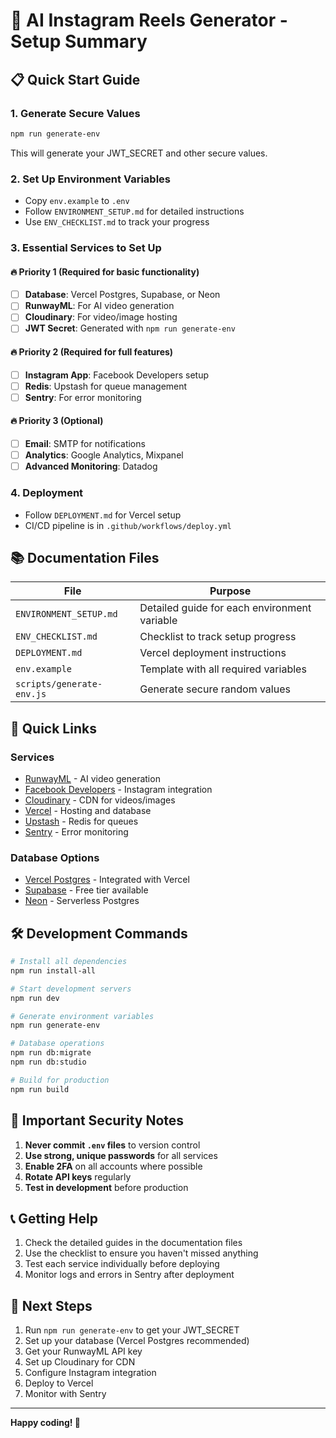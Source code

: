 # 🚀 AI Instagram Reels Generator - Setup Summary

## 📋 Quick Start Guide

### 1. Generate Secure Values
```bash
npm run generate-env
```
This will generate your JWT_SECRET and other secure values.

### 2. Set Up Environment Variables
- Copy `env.example` to `.env`
- Follow `ENVIRONMENT_SETUP.md` for detailed instructions
- Use `ENV_CHECKLIST.md` to track your progress

### 3. Essential Services to Set Up

#### 🔥 Priority 1 (Required for basic functionality)
- [ ] **Database**: Vercel Postgres, Supabase, or Neon
- [ ] **RunwayML**: For AI video generation
- [ ] **Cloudinary**: For video/image hosting
- [ ] **JWT Secret**: Generated with `npm run generate-env`

#### 🔥 Priority 2 (Required for full features)
- [ ] **Instagram App**: Facebook Developers setup
- [ ] **Redis**: Upstash for queue management
- [ ] **Sentry**: For error monitoring

#### 🔥 Priority 3 (Optional)
- [ ] **Email**: SMTP for notifications
- [ ] **Analytics**: Google Analytics, Mixpanel
- [ ] **Advanced Monitoring**: Datadog

### 4. Deployment
- Follow `DEPLOYMENT.md` for Vercel setup
- CI/CD pipeline is in `.github/workflows/deploy.yml`

## 📚 Documentation Files

| File | Purpose |
|------|---------|
| `ENVIRONMENT_SETUP.md` | Detailed guide for each environment variable |
| `ENV_CHECKLIST.md` | Checklist to track setup progress |
| `DEPLOYMENT.md` | Vercel deployment instructions |
| `env.example` | Template with all required variables |
| `scripts/generate-env.js` | Generate secure random values |

## 🔗 Quick Links

### Services
- [RunwayML](https://runwayml.com) - AI video generation
- [Facebook Developers](https://developers.facebook.com) - Instagram integration
- [Cloudinary](https://cloudinary.com) - CDN for videos/images
- [Vercel](https://vercel.com) - Hosting and database
- [Upstash](https://upstash.com) - Redis for queues
- [Sentry](https://sentry.io) - Error monitoring

### Database Options
- [Vercel Postgres](https://vercel.com/dashboard) - Integrated with Vercel
- [Supabase](https://supabase.com) - Free tier available
- [Neon](https://neon.tech) - Serverless Postgres

## 🛠️ Development Commands

```bash
# Install all dependencies
npm run install-all

# Start development servers
npm run dev

# Generate environment variables
npm run generate-env

# Database operations
npm run db:migrate
npm run db:studio

# Build for production
npm run build
```

## 🚨 Important Security Notes

1. **Never commit `.env` files** to version control
2. **Use strong, unique passwords** for all services
3. **Enable 2FA** on all accounts where possible
4. **Rotate API keys** regularly
5. **Test in development** before production

## 📞 Getting Help

1. Check the detailed guides in the documentation files
2. Use the checklist to ensure you haven't missed anything
3. Test each service individually before deploying
4. Monitor logs and errors in Sentry after deployment

## 🎯 Next Steps

1. Run `npm run generate-env` to get your JWT_SECRET
2. Set up your database (Vercel Postgres recommended)
3. Get your RunwayML API key
4. Set up Cloudinary for CDN
5. Configure Instagram integration
6. Deploy to Vercel
7. Monitor with Sentry

---

**Happy coding! 🎉** 